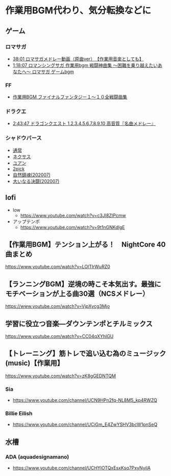 
# 作業用BGM代わり、気分転換などに


## ゲーム

### ロマサガ

- [ 38:01 ロマサガメドレー動画（原曲ver）　【作業用音楽としても】 ](https://www.youtube.com/watch?v=WhIm1sJwPDM)  
- [ 1:18:07 ロマンシングサガ 作業用bgm 戦闘神曲集 〜困難を乗り越えたいあなたへ〜 ロマサガ ゲームbgm](https://www.youtube.com/watch?v=efCilZrpS8U)

### FF

- [作業用BGM ファイナルファンタジー１～１０全戦闘曲集](https://www.youtube.com/watch?v=CLXEcDfI1aI)  

### ドラクエ

- [ 2:43:47 ドラゴンクエスト 1.2.3.4.5.6.7.8.9.10 高音質『名曲メドレー』](https://www.youtube.com/watch?v=pBQIbiHeHhY)

### シャドウバース

- [通常](https://www.youtube.com/watch?v=sjOmnokXKlk&list=PLe9YLFnekAfRIfchlEJ9g4p1v0VWqu1sU)
- [ネクサス](https://www.youtube.com/watch?v=odA4_WYZLQw&list=PLe9YLFnekAfRIfchlEJ9g4p1v0VWqu1sU&index=3)
- [ユアン](https://www.youtube.com/watch?v=77z4LconNcQ&list=PLe9YLFnekAfRIfchlEJ9g4p1v0VWqu1sU&index=14)
- [2pick](https://www.youtube.com/watch?v=mJy0I3ZUnxo&list=PLe9YLFnekAfRIfchlEJ9g4p1v0VWqu1sU&index=12)
- [自然鎮魂(202007)](https://www.youtube.com/watch?v=QXILoF-sWP0)
- [大いなる決闘(202007)](https://www.youtube.com/watch?v=PN3fnLbaoZM)

## lofi

- low  
  - https://www.youtube.com/watch?v=c3Jl8ZIPcmw
- アップテンポ  
  - https://www.youtube.com/watch?v=9t1nGNKdIgE


## 【作業用BGM】テンション上がる！　NightCore 40曲まとめ

https://www.youtube.com/watch?v=LOlTlrWuRZ0


## 【ランニングBGM】逆境の時こそ本気出す。最強にモチベーションが上る曲30選（NCSメドレー）

https://www.youtube.com/watch?v=VjpXycg3Mjo


## 学習に役立つ音楽—ダウンテンポとチルミックス

https://www.youtube.com/watch?v=CC04qXYhlGU


## 【トレーニング】筋トレで追い込む為のミュージック(music)【作業用】

https://www.youtube.com/watch?v=zK8gGEDNTQM


### Sia

- https://www.youtube.com/channel/UCN9HPn2fq-NL8M5_kp4RWZQ

### Billie Eilish

- https://www.youtube.com/channel/UCiGm_E4ZwYSHV3bcW1pnSeQ




## 水槽

### ADA (aquadesignamano)

- https://www.youtube.com/channel/UCHYlOTQxEsxKsq7PxyNyilA



